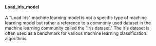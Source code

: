 #### Load_iris_model
A "Load Iris" machine learning model is not a specific type of machine learning model but rather a reference to a commonly used dataset in the machine learning community called the "Iris dataset." The Iris dataset is often used as a benchmark for various machine learning classification algorithms.
